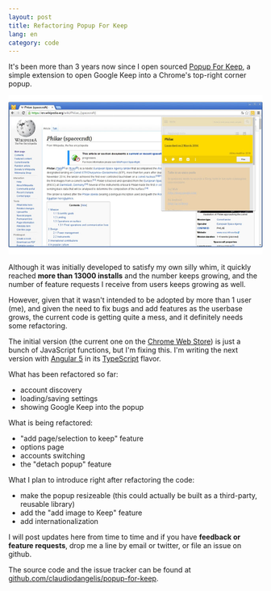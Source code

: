 ```yaml
---
layout: post
title: Refactoring Popup For Keep
lang: en
category: code
---
```


It's been more than 3 years now since I open sourced [Popup For Keep](https://chrome.google.com/webstore/detail/popup-for-keep/fhcmhglnohogibbbpbodmjeggpdlboop), a simple extension to open Google Keep into a Chrome's top-right corner popup.

![Screenshot Of Popup For Keep](/assets/img/posts/popupforkeep.jpg)

<!--more-->

Although it was initially developed to satisfy my own silly whim, it quickly reached **more than 13000 installs** and the number keeps growing, and the number of feature requests I receive from users keeps growing as well.

However, given that it wasn't intended to be adopted by more than 1 user (me), and given the need to fix bugs and add features as the userbase grows, the current code is getting quite a mess, and it definitely needs some refactoring.

The initial version (the current one on the [Chrome Web Store](https://chrome.google.com/webstore/detail/popup-for-keep/fhcmhglnohogibbbpbodmjeggpdlboop)) is just a bunch of JavaScript functions, but I'm fixing this. I'm writing the next version with [Angular 5](angular.io) in its [TypeScript](https://www.typescriptlang.org) flavor.


What has been refactored so far:

- account discovery
- loading/saving settings
- showing Google Keep into the popup

What is being refactored:

- "add page/selection to keep" feature
- options page
- accounts switching
- the "detach popup" feature

What I plan to introduce right after refactoring the code:

- make the popup resizeable (this could actually be built as a third-party, reusable library)
- add the "add image to Keep" feature
- add internationalization

I will post updates here from time to time and if you have **feedback or feature requests**, drop me a line by email or twitter, or file an issue on github.

The source code and the issue tracker can be found at [github.com/claudiodangelis/popup-for-keep](https://github.com/claudiodangelis/popup-for-keep).
